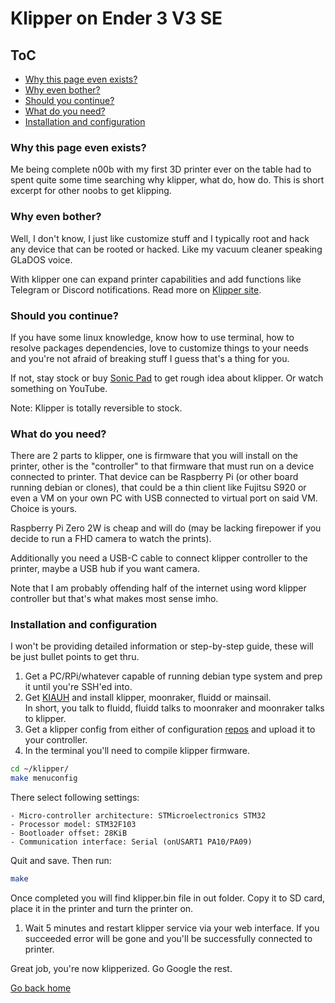 <!-- omit in toc -->
# Klipper on Ender 3 V3 SE

<!-- omit in toc -->
## ToC

- [Why this page even exists?](#why-this-page-even-exists)
- [Why even bother?](#why-even-bother)
- [Should you continue?](#should-you-continue)
- [What do you need?](#what-do-you-need)
- [Installation and configuration](#installation-and-configuration)


### Why this page even exists?

Me being complete n00b with my first 3D printer ever on the table had to spent quite some time searching why klipper, what do, how do. This is short excerpt for other noobs to get klipping.

### Why even bother?

Well, I don't know, I just like customize stuff and I typically root and hack any device that can be rooted or hacked. Like my vacuum cleaner speaking GLaDOS voice.

With klipper one can expand printer capabilities and add functions like Telegram or Discord notifications. Read more on [Klipper site](https://klipper3d.org).

### Should you continue?

If you have some linux knowledge, know how to use terminal, how to resolve packages dependencies, love to customize things to your needs and you're not afraid of breaking stuff I guess that's a thing for you.

If not, stay stock or buy [Sonic Pad](../README.md#sonic-pad) to get rough idea about klipper. Or watch something on YouTube.

Note: Klipper is totally reversible to stock.

### What do you need?

There are 2 parts to klipper, one is firmware that you will install on the printer, other is the "controller" to that firmware that must run on a device connected to printer. That device can be Raspberry Pi (or other board running debian or clones), that could be a thin client like Fujitsu S920 or even a VM on your own PC with USB connected to virtual port on said VM. Choice is yours.

Raspberry Pi Zero 2W is cheap and will do (may be lacking firepower if you decide to run a FHD camera to watch the prints).

Additionally you need a USB-C cable to connect klipper controller to the printer, maybe a USB hub if you want camera.

Note that I am probably offending half of the internet using word klipper controller but that's what makes most sense imho.

### Installation and configuration

I won't be providing detailed information or step-by-step guide, these will be just bullet points to get thru.

1. Get a PC/RPi/whatever capable of running debian type system and prep it until you're SSH'ed into.
2. Get [KIAUH](https://github.com/dw-0/kiauh) and install klipper, moonraker, fluidd or mainsail.<br>
In short, you talk to fluidd, fluidd talks to moonraker and moonraker talks to klipper.
3. Get a klipper config from either of configuration [repos](../README.md#configurations) and upload it to your controller.
4. In the terminal you'll need to compile klipper firmware.

```bash
cd ~/klipper/
make menuconfig
```
There select following settings:
```text
- Micro-controller architecture: STMicroelectronics STM32
- Processor model: STM32F103
- Bootloader offset: 28KiB
- Communication interface: Serial (onUSART1 PA10/PA09)
``````

Quit and save. Then run:

```bash
make
```

Once completed you will find klipper.bin file in out folder. Copy it to SD card, place it in the printer and turn the printer on.

1. Wait 5 minutes and restart klipper service via your web interface. If you succeeded error will be gone and you'll be successfully connected to printer.

Great job, you're now klipperized. Go Google the rest.

[Go back home](../README.md)